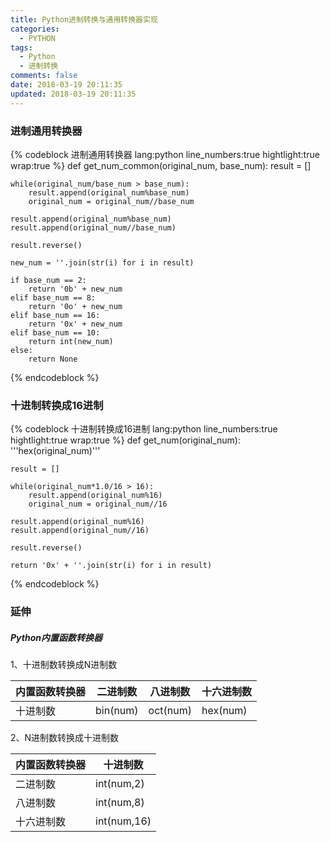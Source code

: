 ```yaml
---
title: Python进制转换与通用转换器实现
categories:
  - PYTHON
tags:
  - Python
  - 进制转换
comments: false
date: 2018-03-19 20:11:35
updated: 2018-03-19 20:11:35
---
```


### 进制通用转换器 
{% codeblock 进制通用转换器 lang:python  line_numbers:true hightlight:true wrap:true %}
def get_num_common(original_num, base_num):
    result = []
    
    while(original_num/base_num > base_num):
        result.append(original_num%base_num)
        original_num = original_num//base_num
    
    result.append(original_num%base_num)
    result.append(original_num//base_num)
    
    result.reverse()
    
    new_num = ''.join(str(i) for i in result)
    
    if base_num == 2:
        return '0b' + new_num
    elif base_num == 8:
        return '0o' + new_num
    elif base_num == 16:
        return '0x' + new_num
    elif base_num == 10:
        return int(new_num)
    else:
        return None
{% endcodeblock %}

### 十进制转换成16进制
{% codeblock 十进制转换成16进制 lang:python  line_numbers:true hightlight:true wrap:true %}
def get_num(original_num):
    '''hex(original_num)'''
    
    result = []
    
    while(original_num*1.0/16 > 16):
        result.append(original_num%16)
        original_num = original_num//16
    
    result.append(original_num%16)
    result.append(original_num//16)
    
    result.reverse()
    
    return '0x' + ''.join(str(i) for i in result)
{% endcodeblock %}

### 延伸 
##### Python内置函数转换器
1、十进制数转换成N进制数

| 内置函数转换器 | 二进制数 | 八进制数 | 十六进制数 |
| --- | --- | --- | --- |
| 十进制数 | bin(num) | oct(num) | hex(num) |

2、N进制数转换成十进制数

| 内置函数转换器 | 十进制数 | 
| --- | --- |
| 二进制数 | int(num,2) | 
| 八进制数 | int(num,8) |
| 十六进制数 | int(num,16) |
